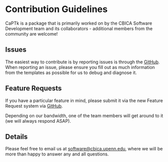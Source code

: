 # Contribution Guidelines

CaPTk is a package that is primarily worked on by the CBICA Software Development team and its collaborators - additional members from the community are welcome!

## Issues

The easiest way to contribute is by reporting issues is through the [GitHub](https://github.com/CBICA/CaPTk/issues). 
When reporting an issue, please ensure you fill out as much information from the templates as possible for us to debug and diagnose it.

## Feature Requests

If you have a particular feature in mind, please submit it via the new Feature Request system via [GitHub](https://github.com/CBICA/CaPTk/issues). 

Depending on our bandwidth, one of the team members will get around to it (we will always respond ASAP).

## Details

Please feel free to email us at software@cbica.upenn.edu, where we will be more than happy to answer any and all questions.
